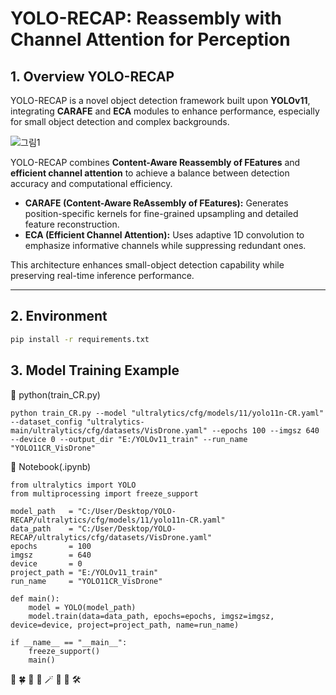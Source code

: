 # YOLO-RECAP: Reassembly with Channel Attention for Perception

## 1. Overview YOLO-RECAP
YOLO-RECAP is a novel object detection framework built upon **YOLOv11**, integrating **CARAFE** and **ECA** modules to enhance performance, especially for small object detection and complex backgrounds.

![그림1](https://github.com/user-attachments/assets/d9db2e55-4bb7-4fac-a25e-38529d3fc081)

YOLO-RECAP combines **Content-Aware Reassembly of FEatures** and **efficient channel attention** to achieve a balance between detection accuracy and computational efficiency.  
- **CARAFE (Content-Aware ReAssembly of FEatures):** Generates position-specific kernels for fine-grained upsampling and detailed feature reconstruction.  
- **ECA (Efficient Channel Attention):** Uses adaptive 1D convolution to emphasize informative channels while suppressing redundant ones.  

This architecture enhances small-object detection capability while preserving real-time inference performance.

---

## 2. Environment
```bash
pip install -r requirements.txt
```

## 3. Model Training Example
🚀 python(train_CR.py)
```
python train_CR.py --model "ultralytics/cfg/models/11/yolo11n-CR.yaml" --dataset_config "ultralytics-main/ultralytics/cfg/datasets/VisDrone.yaml" --epochs 100 --imgsz 640 --device 0 --output_dir "E:/YOLOv11_train" --run_name "YOLO11CR_VisDrone"
```
   
🚀 Notebook(.ipynb)
```
from ultralytics import YOLO
from multiprocessing import freeze_support

model_path   = "C:/User/Desktop/YOLO-RECAP/ultralytics/cfg/models/11/yolo11n-CR.yaml"
data_path    = "C:/User/Desktop/YOLO-RECAP/ultralytics/cfg/datasets/VisDrone.yaml"
epochs       = 100
imgsz        = 640
device       = 0
project_path = "E:/YOLOv11_train"
run_name     = "YOLO11CR_VisDrone"

def main():
    model = YOLO(model_path)
    model.train(data=data_path, epochs=epochs, imgsz=imgsz, device=device, project=project_path, name=run_name)

if __name__ == "__main__":
    freeze_support()  
    main()
```
🌸 🍀 🌷 🧸 🪄 🦾 💪 🛠️
